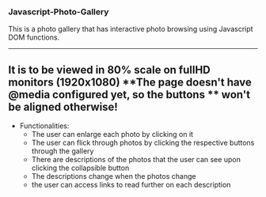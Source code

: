 ### Javascript-Photo-Gallery
This is a photo gallery that has interactive photo browsing using Javascript DOM functions.

---
**It is to be viewed in 80% scale on fullHD monitors (1920x1080)**
**The page doesn't have @media configured yet, so the buttons **
**won't be aligned otherwise!**
---

- Functionalities:
   * The user can enlarge each photo by clicking on it
   * The user can flick through photos by clicking the respective buttons through the gallery
   * There are descriptions of the photos that the user can see upon clicking the collapsible button
   * The descriptions change when the photos change
   * the user can access links to read further on each description
